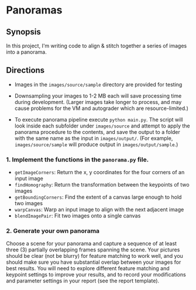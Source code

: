 # Panoramas

## Synopsis

In this project, I'm writing code to align & stitch together a series of images into a panorama.


## Directions

- Images in the `images/source/sample` directory are provided for testing 

- Downsampling your images to 1-2 MB each will save processing time during development. (Larger images take longer to process, and may cause problems for the VM and autograder which are resource-limited.)

- To execute panorama pipeline execute `python main.py`. The script will look inside each subfolder under `images/source` and attempt to apply the panorama procedure to the contents, and save the output to a folder with the same name as the input in `images/output/`. (For example, `images/source/sample` will produce output in `images/output/sample`.)


### 1. Implement the functions in the `panorama.py` file.

  - `getImageCorners`: Return the x, y coordinates for the four corners of an input image
  - `findHomography`: Return the transformation between the keypoints of two images
  - `getBoundingCorners`: Find the extent of a canvas large enough to hold two images
  - `warpCanvas`: Warp an input image to align with the next adjacent image
  - `blendImagePair`: Fit two images onto a single canvas


### 2. Generate your own panorama

Choose a scene for your panorama and capture a sequence of at least three (3) partially overlapping frames spanning the scene. Your pictures should be clear (not be blurry) for feature matching to work well, and you should make sure you have substantial overlap between your images for best results. You will need to explore different feature matching and keypoint settings to improve your results, and to record your modifications and parameter settings in your report (see the report template).
